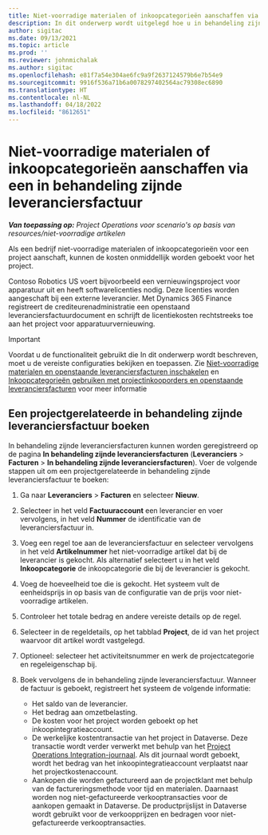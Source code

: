 ```yaml
---
title: Niet-voorradige materialen of inkoopcategorieën aanschaffen via een in behandeling zijnde leveranciersfactuur
description: In dit onderwerp wordt uitgelegd hoe u in behandeling zijnde leveranciersfacturen registreert.
author: sigitac
ms.date: 09/13/2021
ms.topic: article
ms.prod: ''
ms.reviewer: johnmichalak
ms.author: sigitac
ms.openlocfilehash: e81f7a54e304ae6fc9a9f2637124579b6e7b54e9
ms.sourcegitcommit: 9916f536a71b6a0078297402564ac79308ec6890
ms.translationtype: HT
ms.contentlocale: nl-NL
ms.lasthandoff: 04/18/2022
ms.locfileid: "8612651"
---
```

# <a name="purchase-non-stocked-materials-or-procurement-categories-using-a-pending-vendor-invoice"></a>Niet-voorradige materialen of inkoopcategorieën aanschaffen via een in behandeling zijnde leveranciersfactuur

_**Van toepassing op:** Project Operations voor scenario's op basis van resources/niet-voorradige artikelen_

Als een bedrijf niet-voorradige materialen of inkoopcategorieën voor een project aanschaft, kunnen de kosten onmiddellijk worden geboekt voor het project. 

Contoso Robotics US voert bijvoorbeeld een vernieuwingsproject voor apparatuur uit en heeft softwarelicenties nodig. Deze licenties worden aangeschaft bij een externe leverancier.  Met Dynamics 365 Finance registreert de crediteurenadministratie een openstaand leveranciersfactuurdocument en schrijft de licentiekosten rechtstreeks toe aan het project voor apparatuurvernieuwing. 

> [!IMPORTANT]
> Voordat u de functionaliteit gebruikt die In dit onderwerp wordt beschreven, moet u de vereiste configuraties bekijken en toepassen. Zie [Niet-voorradige materialen en openstaande leveranciersfacturen inschakelen](configure-materials-nonstocked.md) en [Inkoopcategorieën gebruiken met projectinkooporders en openstaande leveranciersfacturen](configure-procurement-categories.md) voor meer informatie

## <a name="post-a-project-related-pending-vendor-invoice"></a>Een projectgerelateerde in behandeling zijnde leveranciersfactuur boeken 

In behandeling zijnde leveranciersfacturen kunnen worden geregistreerd op de pagina **In behandeling zijnde leveranciersfacturen** (**Leveranciers** > **Facturen** > **In behandeling zijnde leveranciersfacturen**). Voer de volgende stappen uit om een projectgerelateerde in behandeling zijnde leveranciersfactuur te boeken:

1. Ga naar **Leveranciers** > **Facturen** en selecteer **Nieuw**. 
1. Selecteer in het veld **Factuuraccount** een leverancier en voer vervolgens, in het veld **Nummer** de identificatie van de leveranciersfactuur in.
1. Voeg een regel toe aan de leveranciersfactuur en selecteer vervolgens in het veld **Artikelnummer** het niet-voorradige artikel dat bij de leverancier is gekocht. Als alternatief selecteert u in het veld **Inkoopcategorie** de inkoopcategorie die bij de leverancier is gekocht.   
1. Voeg de hoeveelheid toe die is gekocht. Het systeem vult de eenheidsprijs in op basis van de configuratie van de prijs voor niet-voorradige artikelen. 
1. Controleer het totale bedrag en andere vereiste details op de regel.
1. Selecteer in de regeldetails, op het tabblad **Project**, de id van het project waarvoor dit artikel wordt vastgelegd.
1. Optioneel: selecteer het activiteitsnummer en werk de projectcategorie en regeleigenschap bij.
1. Boek vervolgens de in behandeling zijnde leveranciersfactuur. Wanneer de factuur is geboekt, registreert het systeem de volgende informatie:
    
    - Het saldo van de leverancier.
    - Het bedrag aan omzetbelasting.
    - De kosten voor het project worden geboekt op het inkoopintegratieaccount.
    - De werkelijke kostentransactie van het project in Dataverse.  Deze transactie wordt verder verwerkt met behulp van het [Project Operations Integration-journaal](../project-accounting/project-operations-integration-journal.md). Als dit journaal wordt geboekt, wordt het bedrag van het inkoopintegratieaccount verplaatst naar het projectkostenaccount. 
    - Aankopen die worden gefactureerd aan de projectklant met behulp van de factureringsmethode voor tijd en materialen. Daarnaast worden nog niet-gefactureerde verkooptransacties voor de aankopen gemaakt in Dataverse. De productprijslijst in Dataverse wordt gebruikt voor de verkoopprijzen en bedragen voor niet-gefactureerde verkooptransacties.
